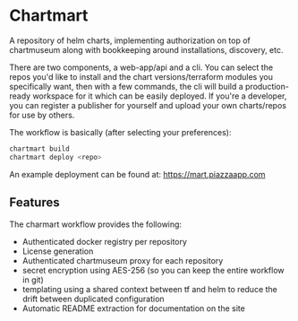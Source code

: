 # Chartmart

A repository of helm charts, implementing authorization on top of chartmuseum along with bookkeeping around installations, discovery, etc.

There are two components, a web-app/api and a cli.  You can select the repos you'd like to install and the chart versions/terraform modules you specifically want, then with a few commands, the cli will build a production-ready workspace for it which can be easily deployed.  If you're a developer, you can register a publisher for yourself and upload your own charts/repos for use by others.

The workflow is basically (after selecting your preferences):

```bash
chartmart build
chartmart deploy <repo>
```

An example deployment can be found at: https://mart.piazzaapp.com

## Features

The charmart workflow provides the following:

* Authenticated docker registry per repository
* License generation
* Authenticated chartmuseum proxy for each repository
* secret encryption using AES-256 (so you can keep the entire workflow in git)
* templating using a shared context between tf and helm to reduce the drift between duplicated configuration
* Automatic README extraction for documentation on the site
